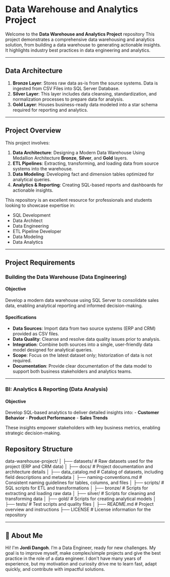 
# Data Warehouse and Analytics Project

Welcome to the **Data Warehouse and Analytics Project** repository
This project demonstrates a comprehensive data warehousing and analytics solution, from building a data warehouse to generating actionable insights.
It highlights industry best practices in data engineering and analytics.

---
## Data Architecture

  1. **Bronze Layer**: Stores raw data as-is from the source systems. Data is ingested from CSV Files into SQL Server Database.
  2. **Silver Layer**: This layer includes data cleansing, standardization, and normalization processes to prepare data for analysis.
  3. **Gold Layer**: Houses business-ready data modeled into a star schema required for reporting and analytics.

---
## Project Overview

This project involves:

  1. **Data Architecture**: Designing a Modern Data Warehouse Using Medallion Architecture **Bronze**, **Silver**, and **Gold** layers.
  2. **ETL Pipelines**: Extracting, transforming, and loading data from source systems into the warehouse.
  3. **Data Modeling**: Developing fact and dimension tables optimized for analytical queries.
  4. **Analytics & Reporting**: Creating SQL-based reports and dashboards for actionable insights.

This repository is an excellent resource for professionals and students looking to showcase expertise in:
- SQL Development
- Data Architect
- Data Engineering  
- ETL Pipeline Developer  
- Data Modeling  
- Data Analytics 

---

## Project Requirements

  ### Building the Data Warehouse (Data Engineering)
  
  #### Objective
  Develop a modern data warehouse using SQL Server to consolidate sales data, enabling analytical reporting and informed decision-making.
  
  #### Specifications
  - **Data Sources**: Import data from two source systems (ERP and CRM) provided as CSV files.
  - **Data Quality**: Cleanse and resolve data quality issues prior to analysis.
  - **Integration**: Combine both sources into a single, user-friendly data model designed for analytical queries.
  - **Scope**: Focus on the latest dataset only; historization of data is not required.
  - **Documentation**: Provide clear documentation of the data model to support both business stakeholders and analytics teams.
  
  ---
  
  ### BI: Analytics & Reporting (Data Analysis)
  
  #### Objective
  Develop SQL-based analytics to deliver detailed insights into:
    - **Customer Behavior**
    - **Product Performance**
    - **Sales Trends**
  
  These insights empower stakeholders with key business metrics, enabling strategic decision-making.

## Repository Structure

data-warehouse-project/
│
├── datasets/                           # Raw datasets used for the project (ERP and CRM data)
│
├── docs/                               # Project documentation and architecture details
│   ├── data_catalog.md                 # Catalog of datasets, including field descriptions and metadata
│   ├── naming-conventions.md           # Consistent naming guidelines for tables, columns, and files
│
├── scripts/                            # SQL scripts for ETL and transformations
│   ├── bronze/                         # Scripts for extracting and loading raw data
│   ├── silver/                         # Scripts for cleaning and transforming data
│   ├── gold/                           # Scripts for creating analytical models
│
├── tests/                              # Test scripts and quality files
│
├── README.md                           # Project overview and instructions
├── LICENSE                             # License information for the repository

---

## 🌟 About Me

Hi! I'm **Jordi Dangoh**. I’m a Data Engineer, ready for new challenges. My goal is to improve myself, make complex/simple projects and give
the best practice in the role of a data engineer. I don't have many years of experience, but my motivation and curiosity drive me to learn fast,
adapt quickly, and contribute with impactful solutions.

